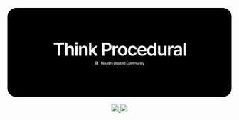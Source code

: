 ![Think Procedural Cover](assets/cover.svg)

<p align="center">
<a href="https://discord.gg/b8U5Hdy">
<img src="https://img.shields.io/discord/230123485668573184?style=flat&colorA=f5f5f5&colorB=f5f5f5&label=&logo=discord&logoColor=000000" />
</a>

<a href="https://thinkprocedural.com">
<img src="https://img.shields.io/website?url=https%3A%2F%2Fthinkprocedural.com?style=flat&colorA=f5f5f5&colorB=f5f5f5" />
</a>
</p>
